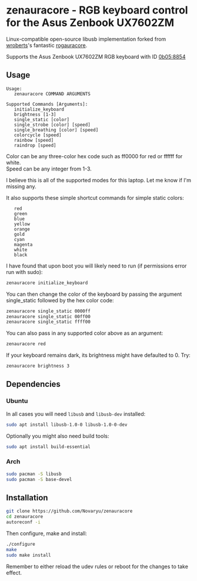 # zenauracore - RGB keyboard control for the Asus Zenbook UX7602ZM

Linux-compatible open-source libusb implementation forked from [wroberts](https://github.com/wroberts)'s fantastic [rogauracore](https://github.com/wroberts/rogauracore).

Supports the Asus Zenbook UX7602ZM RGB keyboard with ID [0b05:8854](https://linux-hardware.org/index.php?id=usb:0b05-8854)

## Usage

```
Usage:
   zenauracore COMMAND ARGUMENTS

Supported Commands [Arguments]:
   initialize_keyboard
   brightness [1-3]
   single_static [color]
   single_strobe [color] [speed]
   single_breathing [color] [speed]
   colorcycle [speed]
   rainbow [speed]
   raindrop [speed]
```
Color can be any three-color hex code such as ff0000 for red or ffffff for white.  
Speed can be any integer from 1-3.

I believe this is all of the supported modes for this laptop. Let me know if I'm missing any.

It also supports these simple shortcut commands for simple static colors:
```
   red
   green
   blue
   yellow
   orange
   gold
   cyan
   magenta
   white
   black
```
I have found that upon boot you will likely need to run (if permissions error run with sudo):
```sh
zenauracore initialize_keyboard
```
You can then change the color of the keyboard by passing the argument single_static followed by the hex color code:
```sh
zenauracore single_static 0000ff
zenauracore single_static 00ff00
zenauracore single_static ffff00
```
You can also pass in any supported color above as an argument:
```sh
zenauracore red
```

If your keyboard remains dark, its brightness might have defaulted to 0. Try:
```sh
zenauracore brightness 3
```

## Dependencies

### Ubuntu

In all cases you will need `libusb` and `libusb-dev` installed:
```sh
sudo apt install libusb-1.0-0 libusb-1.0-0-dev
```
Optionally you might also need build tools:
```sh
sudo apt install build-essential
```

### Arch

```sh
sudo pacman -S libusb
sudo pacman -S base-devel
```

## Installation

```sh
git clone https://github.com/Novaryu/zenauracore
cd zenauracore
autoreconf -i
```

Then configure, make and install:
```sh
./configure
make
sudo make install
```
Remember to either reload the udev rules or reboot for the changes to take effect.

